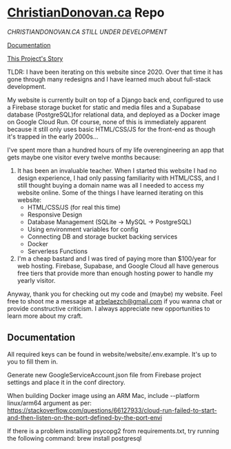 # [ChristianDonovan.ca](http://christiandonovan.ca/) Repo

*CHRISTIANDONOVAN.CA STILL UNDER DEVELOPMENT*

[Documentation](http://christiandonovan.ca/)

[This Project's Story](http://christiandonovan.ca/)

TLDR: I have been iterating on this website since 2020. Over that time it has gone through many redesigns and I have learned much about full-stack development.

My website is currently built on top of a Django back end, configured to use a Firebase storage bucket for static and media files and a Supabase database (PostgreSQL)for relational data, and deployed as a Docker image on Google Cloud Run. Of course, none of this is immediately apparent because it still only uses basic HTML/CSS/JS for the front-end as though it's trapped in the early 2000s...

I've spent more than a hundred hours of my life overengineering an app that gets maybe one visitor every twelve months because:

1. It has been an invaluable teacher. When I started this website I had no design experience, I had only passing familiarity with HTML/CSS, and I still thought buying a domain name was all I needed to access my website online. Some of the things I have learned iterating on this website:
    * HTML/CSS/JS (for real this time)
    * Responsive Design
    * Database Management (SQLite -> MySQL -> PostgreSQL)
    * Using environment variables for config
    * Connecting DB and storage bucket backing services
    * Docker
    * Serverless Functions
2. I'm a cheap bastard and I was tired of paying more than $100/year for web hosting. Firebase, Supabase, and Google Cloud all have generous free tiers that provide more than enough hosting power to handle my yearly visitor.

Anyway, thank you for checking out my code and (maybe) my website. Feel free to shoot me a message at arbelaezch@gmail.com if you wanna chat or provide constructive criticism. I always appreciate new opportunities to learn more about my craft.

## Documentation

All required keys can be found in website/website/.env.example. It's up to you to fill them in.

Generate new GoogleServiceAccount.json file from Firebase project settings and place it in the conf directory.

When building Docker image using an ARM Mac, include --platform linux/arm64 argument as per:
https://stackoverflow.com/questions/66127933/cloud-run-failed-to-start-and-then-listen-on-the-port-defined-by-the-port-envi

If there is a problem installing psycopg2 from requirements.txt, try running the following command:
brew install postgresql
